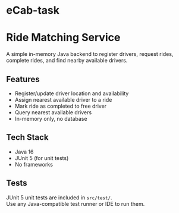 # eCab-task

# Ride Matching Service

A simple in-memory Java backend to register drivers, request rides, complete rides, and find nearby available drivers.

## Features
- Register/update driver location and availability
- Assign nearest available driver to a ride
- Mark ride as completed to free driver
- Query nearest available drivers
- In-memory only, no database

## Tech Stack
- Java 16
- JUnit 5 (for unit tests)
- No frameworks

##  Tests
JUnit 5 unit tests are included in `src/test/`.  
Use any Java-compatible test runner or IDE to run them.

